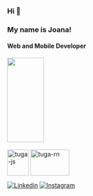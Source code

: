 
### Hi 👋 ###
### My name is Joana! ###
#### Web and Mobile Developer



  <img width="41%" height="195px" src="https://github-readme-stats.vercel.app/api/top-langs/?username=jxxrvt&layout=compact&hide_border=true&title_color=00bfbf&text_color=00bfbf&bg_color=0d1117" />

<div style="display: inline_block"><br>
<img align="center" alt="tuga-js" height="60" width="50" src="https://cdn.jsdelivr.net/gh/devicons/devicon/icons/javascript/javascript-original.svg" />
<img align="center" alt="tuga-rn" height="60" width="90" src="https://www.dropbox.com/s/4lab04eye23d5yt/1631026680-logo-react-native.png?raw=1" />
</div>

[![Linkedin](https://img.shields.io/badge/LinkedIn-0077B5?style=for-the-badge&logo=linkedin&logoColor=white)](https://www.linkedin.com/in/joana-maria-0a6137271/)
[![Instagram](https://img.shields.io/badge/Instagram-E4405F?style=for-the-badge&logo=instagram&logoColor=white)](https://www.instagram.com/joanaa.maria5/)
